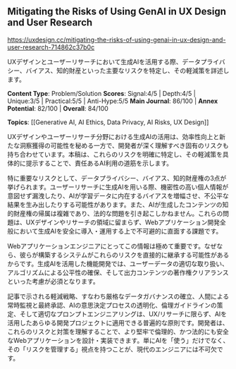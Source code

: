 ## Mitigating the Risks of Using GenAI in UX Design and User Research

https://uxdesign.cc/mitigating-the-risks-of-using-genai-in-ux-design-and-user-research-714862c37b0c

UXデザインとユーザーリサーチにおいて生成AIを活用する際、データプライバシー、バイアス、知的財産といった主要なリスクを特定し、その軽減策を詳述します。

**Content Type**: Problem/Solution
**Scores**: Signal:4/5 | Depth:4/5 | Unique:3/5 | Practical:5/5 | Anti-Hype:5/5
**Main Journal**: 86/100 | **Annex Potential**: 82/100 | **Overall**: 84/100

**Topics**: [[Generative AI, AI Ethics, Data Privacy, AI Risks, UX Design]]

UXデザインやユーザーリサーチ分野における生成AIの活用は、効率性向上と新たな洞察獲得の可能性を秘める一方で、開発者が深く理解すべき固有のリスクも持ち合わせています。本稿は、これらのリスクを明確に特定し、その軽減策を具体的に提示することで、責任あるAI利用の道筋を示します。

特に重要なリスクとして、データプライバシー、バイアス、知的財産権の3点が挙げられます。ユーザーリサーチに生成AIを用いる際、機密性の高い個人情報が意図せず漏洩したり、AIが学習データに内在するバイアスを増幅させ、不公平な結果を生み出したりする可能性があります。また、AIが生成したコンテンツの知的財産権の帰属は複雑であり、法的な問題を引き起こしかねません。これらの問題は、UXデザインやリサーチの領域に留まらず、Webアプリケーション開発全般において生成AIを安全に導入・運用する上で不可避的に直面する課題です。

Webアプリケーションエンジニアにとってこの情報は極めて重要です。なぜなら、彼らが構築するシステムがこれらのリスクを直接的に継承する可能性があるからです。生成AIを活用した機能開発では、ユーザーデータの適切な取り扱い、アルゴリズムによる公平性の確保、そして出力コンテンツの著作権クリアランスといった考慮が必須となります。

記事で示される軽減戦略、すなわち厳格なデータガバナンスの確立、人間による常時監視と最終承認、AIの意思決定プロセスの透明化、倫理ガイドラインの策定、そして適切なプロンプトエンジニアリングは、UX/リサーチに限らず、AIを活用したあらゆる開発プロジェクトに適用できる普遍的な原則です。開発者は、これらのリスクと対策を理解することで、より堅牢で倫理的、かつ法的にも安全なWebアプリケーションを設計・実装できます。単にAIを「使う」だけでなく、その「リスクを管理する」視点を持つことが、現代のエンジニアには不可欠です。
